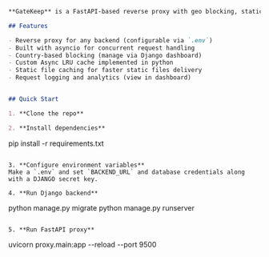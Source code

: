 ```markdown
**GateKeep** is a FastAPI-based reverse proxy with geo blocking, static file caching, and a Django-powered analytics dashboard. Designed with asyncio for high-performance request handling.

## Features

- Reverse proxy for any backend (configurable via `.env`)
- Built with asyncio for concurrent request handling
- Country-based blocking (manage via Django dashboard)
- Custom Async LRU cache implemented in python
- Static file caching for faster static files delivery
- Request logging and analytics (view in dashboard)


## Quick Start

1. **Clone the repo**

2. **Install dependencies**
   ```
   pip install -r requirements.txt
   ```

3. **Configure environment variables**  
   Make a `.env` and set `BACKEND_URL` and database credentials along with a DJANGO secret key.

4. **Run Django backend**
   ```
   python manage.py migrate
   python manage.py runserver
   ```

5. **Run FastAPI proxy**
   ```
   uvicorn proxy.main:app --reload --port 9500
   ```





